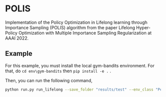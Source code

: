 # POLIS
Implementation of the Policy Optimization in Lifelong learning
through Importance Sampling (POLIS) algorithm from the paper 
Lifelong Hyper-Policy Optimization with Multiple Importance Sampling
Regularization at AAAI 2022.


## Example 
For this example, you must install the local gym-bandits environment. For that, do ```cd env\gym-bandits``` then ```pip install -e .``` .

Then, you can run the following command,
```bash
python run.py run_lifelong --save_folder "results/test" --env_class "PeriodicBandit-v0" --hyperpolicy_class "hypol.SinPolicy" --policy_class "pol.CategoricalPolicy" --sigma_theta_behavioural 0.5 --sigma_theta_init -1 --alpha 300 --n_init_samples 300 --n_optim_samples 500 --optim_every 50 --epochs_optim 100 --seeds 0,1,2 --learning_rate 1e-3 --lamb_J_1 1 --lamb_J_2 1 --lamb_v 2 --beta 300 --grad_replicas 1 --learn_sigma "True" --var_bound="two_step_psi_first"
```